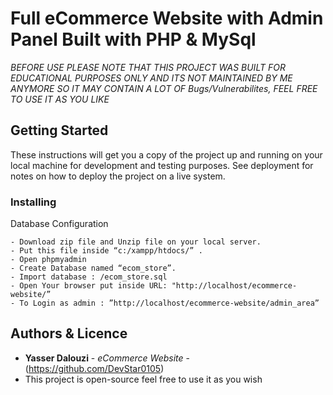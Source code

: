 # Full eCommerce Website with Admin Panel Built with PHP & MySql

*BEFORE USE PLEASE NOTE THAT THIS PROJECT WAS BUILT FOR EDUCATIONAL PURPOSES ONLY AND ITS NOT MAINTAINED BY ME ANYMORE SO IT MAY CONTAIN A LOT OF Bugs/Vulnerabilites, FEEL FREE TO USE IT AS YOU LIKE*

## Getting Started

These instructions will get you a copy of the project up and running on your local machine for development and testing purposes. See deployment for notes on how to deploy the project on a live system.

### Installing

Database Configuration
```
- Download zip file and Unzip file on your local server.
- Put this file inside “c:/xampp/htdocs/” .
- Open phpmyadmin
- Create Database named “ecom_store”. 
- Import database : /ecom_store.sql
- Open Your browser put inside URL: "http://localhost/ecommerce-website/”
- To Login as admin : ”http://localhost/ecommerce-website/admin_area”
```


## Authors & Licence

* **Yasser Dalouzi** - *eCommerce Website* - (https://github.com/DevStar0105)
* This project is open-source feel free to use it as you wish
